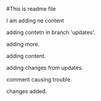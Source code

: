 #This is readme file

I am adding ne content

adding contetn in branch 'updates'.

adding more.

adding content.

adding changes from updates.

comment causing trouble.

changes added.
